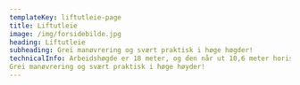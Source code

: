 ```yaml
---
templateKey: liftutleie-page
title: Liftutleie
image: /img/forsidebilde.jpg
heading: Liftutleie
subheading: Grei manøvrering og svært praktisk i høge høgder!
technicalInfo: Arbeidshøgde er 18 meter, og den når ut 10,6 meter horisontalt fra sentrum.
Grei manøvrering og svært praktisk i høge høyder!
---
```

